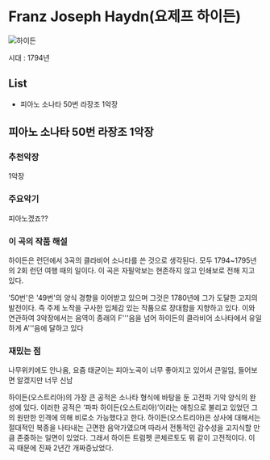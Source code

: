 # Franz Joseph Haydn(요제프 하이든)

![하이든](https://upload.wikimedia.org/wikipedia/commons/thumb/2/21/Haydn_portrait_by_Thomas_Hardy_%28small%29.jpg/500px-Haydn_portrait_by_Thomas_Hardy_%28small%29.jpg)

시대 : 1794년

## List

- 피아노 소나타 50번 라장조 1악장

## 피아노 소나타 50번 라장조 1악장

### 추천악장

1악장

### 주요악기

피아노겠죠??

### 이 곡의 작품 해설

하이든은 런던에서 3곡의 클라비어 소나타를 쓴 것으로 생각된다. 모두 1794~1795년의 2회 런던 여행 때의 일이다. 이 곡은 자필악보는 현존하지 않고 인쇄보로 전해 지고 있다.

'50번'은 '49번'의 양식 경향을 이어받고 있으며 그것은 1780년에 그가 도달한 고지의 발전이다. 즉 주제 노작을 구사한 입체감 있는 작품으로 장대함을 지향하고 있다. 이와 연관하여 3악장에서는 음역이 종래의 F'''음을 넘어 하이든의 클라비어 소나타에서 유일하게 A'''음에 달하고 있다

### 재밌는 점

나무위키에도 안나옴, 요즘 태균이는 피아노곡이 너무 좋아지고 있어서 큰일임, 들어보면 알겠지만 너무 신남

하이든(오스트리아)의 가장 큰 공적은 소나타 형식에 바탕을 둔 고전파 기악 양식의 완성에 있다. 이러한 공적은 ‘파파 하이든(오스트리아)’이라는 애칭으로 불리고 있었던 그의 원만한 인격에 의해 비로소 가능했다고 한다. 하이든(오스트리아)은 상사에 대해서는 절대적인 복종을 나타내는 근면한 음악가였으며 따라서 전통적인 감수성을 고지식할 만큼 존중하는 일면이 있었다. 그래서 하이든 트럼펫 콘체르토도 뭐 같이 고전적이다. 이 곡 때문에 진짜 2년간 개짜증났었다.
